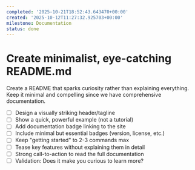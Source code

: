 ```yaml
---
completed: '2025-10-21T18:52:43.643470+00:00'
created: '2025-10-12T11:27:32.925703+00:00'
milestone: Documentation
status: done
---
```


# Create minimalist, eye-catching README.md

Create a README that sparks curiosity rather than explaining everything. Keep it minimal and compelling since we have comprehensive documentation.

- [ ] Design a visually striking header/tagline
- [ ] Show a quick, powerful example (not a tutorial)
- [ ] Add documentation badge linking to the site
- [ ] Include minimal but essential badges (version, license, etc.)
- [ ] Keep "getting started" to 2-3 commands max
- [ ] Tease key features without explaining them in detail
- [ ] Strong call-to-action to read the full documentation
- [ ] Validation: Does it make you curious to learn more?
